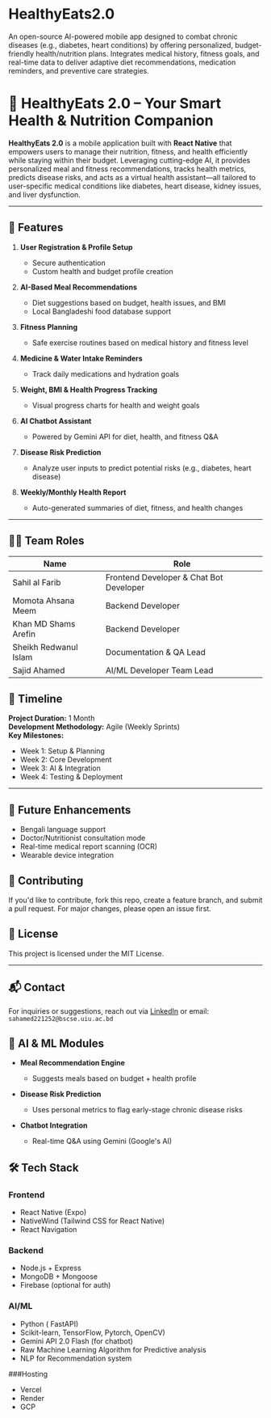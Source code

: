 # HealthyEats2.0
An open-source AI-powered mobile app designed to combat chronic diseases (e.g., diabetes, heart conditions) by offering personalized, budget-friendly health/nutrition plans. Integrates medical history, fitness goals, and real-time data to deliver adaptive diet recommendations, medication reminders, and preventive care strategies.
# 🥗 HealthyEats 2.0 – Your Smart Health & Nutrition Companion

**HealthyEats 2.0** is a mobile application built with **React Native** that empowers users to manage their nutrition, fitness, and health efficiently while staying within their budget. Leveraging cutting-edge AI, it provides personalized meal and fitness recommendations, tracks health metrics, predicts disease risks, and acts as a virtual health assistant—all tailored to user-specific medical conditions like diabetes, heart disease, kidney issues, and liver dysfunction.

---

## 🚀 Features

1. **User Registration & Profile Setup**
   - Secure authentication
   - Custom health and budget profile creation

2. **AI-Based Meal Recommendations**
   - Diet suggestions based on budget, health issues, and BMI
   - Local Bangladeshi food database support

3. **Fitness Planning**
   - Safe exercise routines based on medical history and fitness level

4. **Medicine & Water Intake Reminders**
   - Track daily medications and hydration goals

5. **Weight, BMI & Health Progress Tracking**
   - Visual progress charts for health and weight goals

6. **AI Chatbot Assistant**
   - Powered by Gemini API for diet, health, and fitness Q&A

7. **Disease Risk Prediction**
   - Analyze user inputs to predict potential risks (e.g., diabetes, heart disease)

8. **Weekly/Monthly Health Report**
   - Auto-generated summaries of diet, fitness, and health changes

---

## 👨‍💻 Team Roles

| Name | Role |
|------|------|
| Sahil al Farib | Frontend Developer & Chat Bot Developer |
| Momota Ahsana Meem | Backend Developer |
| Khan MD Shams Arefin | Backend Developer|
| Sheikh Redwanul Islam | Documentation & QA Lead |
| Sajid Ahamed | AI/ML Developer Team Lead

## 📅 Timeline

**Project Duration:** 1 Month  
**Development Methodology:** Agile (Weekly Sprints)  
**Key Milestones:**
- Week 1: Setup & Planning
- Week 2: Core Development
- Week 3: AI & Integration
- Week 4: Testing & Deployment

---

## 📌 Future Enhancements

- Bengali language support
- Doctor/Nutritionist consultation mode
- Real-time medical report scanning (OCR)
- Wearable device integration
## 🤝 Contributing

If you'd like to contribute, fork this repo, create a feature branch, and submit a pull request. For major changes, please open an issue first.

## 📜 License

This project is licensed under the MIT License.

---
## 📬 Contact

For inquiries or suggestions, reach out via [LinkedIn](https://www.linkedin.com/in/sajid-ahamed-8b9984229/) or email: `sahamed221252@bscse.uiu.ac.bd`


## 🧠 AI & ML Modules

- **Meal Recommendation Engine**
  - Suggests meals based on budget + health profile

- **Disease Risk Prediction**
  - Uses personal metrics to flag early-stage chronic disease risks

- **Chatbot Integration**
  - Real-time Q&A using Gemini (Google's AI)

## 🛠️ Tech Stack

### Frontend
- React Native (Expo)
- NativeWind (Tailwind CSS for React Native)
- React Navigation

### Backend
- Node.js + Express
- MongoDB + Mongoose
- Firebase (optional for auth)

### AI/ML
- Python ( FastAPI)
- Scikit-learn, TensorFlow, Pytorch, OpenCV)
- Gemini API 2.0 Flash  (for chatbot)
- Raw Machine Learning Algorithm for Predictive analysis 
- NLP for Recommendation system

###Hosting
 - Vercel
 - Render 
 - GCP




